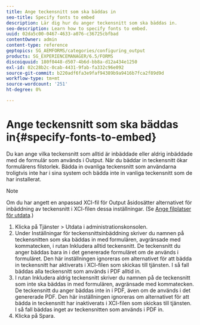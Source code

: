```yaml
---
title: Ange teckensnitt som ska bäddas in
seo-title: Specify fonts to embed
description: Lär dig hur du anger teckensnitt som ska bäddas in.
seo-description: Learn how to specify fonts to embed.
uuid: 02da5c00-0467-4633-a076-c36725cbfbad
contentOwner: admin
content-type: reference
geptopics: SG_AEMFORMS/categories/configuring_output
products: SG_EXPERIENCEMANAGER/6.5/FORMS
discoiquuid: 180f0448-d507-4b6d-bb8a-d12a434e1250
exl-id: 02c28b2c-0cab-4431-9fab-fa332c96e092
source-git-commit: b220adf6fa3e9faf94389b9a9416b7fca2f89d9d
workflow-type: tm+mt
source-wordcount: '251'
ht-degree: 0%

---
```


# Ange teckensnitt som ska bäddas in{#specify-fonts-to-embed}

Du kan ange vilka teckensnitt som alltid är inbäddade eller aldrig inbäddade med de formulär som används i Output. När du bäddar in teckensnitt ökar formulärens filstorlek. Bädda in ovanliga teckensnitt som användarna troligtvis inte har i sina system och bädda inte in vanliga teckensnitt som de har installerat.

>[!NOTE]
>
>Om du har angett en anpassad XCI-fil för Output åsidosätter alternativet för inbäddning av teckensnitt i XCI-filen dessa inställningar. (Se [Ange filplatser för utdata](/help/forms/using/admin-help/specify-file-locations-output.md#specify-file-locations-for-output).)

1. Klicka på Tjänster > Utdata i administrationskonsolen.
1. Under Inställningar för teckensnittsinbäddning skriver du namnen på teckensnitten som ska bäddas in med formulären, avgränsade med kommatecken, i rutan Inkludera alltid teckensnitt. De teckensnitt du anger bäddas bara in i det genererade formuläret om de används i formuläret. Den här inställningen ignoreras om alternativet för att bädda in teckensnitt har aktiverats i XCI-filen som skickas till tjänsten. I så fall bäddas alla teckensnitt som används i PDF alltid in.
1. I rutan Inkludera aldrig teckensnitt skriver du namnen på de teckensnitt som inte ska bäddas in med formulären, avgränsade med kommatecken. De teckensnitt du anger bäddas inte in i PDF, även om de används i det genererade PDF. Den här inställningen ignoreras om alternativet för att bädda in teckensnitt har inaktiverats i XCI-filen som skickas till tjänsten. I så fall bäddas inget av teckensnitten som används i PDF in.
1. Klicka på Spara.
